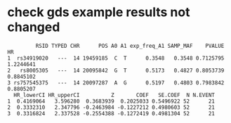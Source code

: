 # check gds example results not changed

             RSID TYPED CHR      POS A0 A1 exp_freq_A1 SAMP_MAF    PVALUE        HR
    1  rs34919020   ---  14 19459185  C  T      0.3548   0.3548 0.7125795 1.2244641
    2   rs8005305   ---  14 20095842  G  T      0.5173   0.4827 0.8053739 0.8845102
    3 rs757545375   ---  14 20097287  A  G      0.5197   0.4803 0.7983842 0.8805207
      HR_lowerCI HR_upperCI          Z       COEF   SE.COEF  N N.EVENT
    1  0.4169064   3.596280  0.3683939  0.2025033 0.5496922 52      21
    2  0.3332310   2.347796 -0.2463984 -0.1227212 0.4980603 52      21
    3  0.3316824   2.337528 -0.2554388 -0.1272419 0.4981304 52      21

